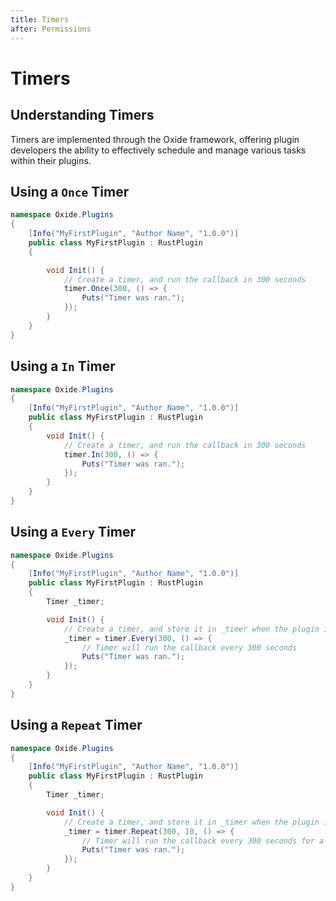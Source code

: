 ```yaml
---
title: Timers
after: Permissions
---
```


# Timers

## Understanding Timers

Timers are implemented through the Oxide framework, offering plugin developers the ability to effectively schedule and manage various tasks within their plugins.

## Using a `Once` Timer

```csharp
namespace Oxide.Plugins
{
    [Info("MyFirstPlugin", "Author Name", "1.0.0")]
    public class MyFirstPlugin : RustPlugin
    {

        void Init() {
            // Create a timer, and run the callback in 300 seconds
            timer.Once(300, () => {
                Puts("Timer was ran.");
            });
        }
    }
}
```

## Using a `In` Timer

```csharp
namespace Oxide.Plugins
{
    [Info("MyFirstPlugin", "Author Name", "1.0.0")]
    public class MyFirstPlugin : RustPlugin
    {
        void Init() {
            // Create a timer, and run the callback in 300 seconds
            timer.In(300, () => {
                Puts("Timer was ran.");
            });
        }
    }
}
```

## Using a `Every` Timer

```csharp
namespace Oxide.Plugins
{
    [Info("MyFirstPlugin", "Author Name", "1.0.0")]
    public class MyFirstPlugin : RustPlugin
    {
        Timer _timer;

        void Init() {
            // Create a timer, and store it in _timer when the plugin is initialized
            _timer = timer.Every(300, () => { 
                // Timer will run the callback every 300 seconds
                Puts("Timer was ran.");
            });
        }
    }
}
```

## Using a `Repeat` Timer

```csharp
namespace Oxide.Plugins
{
    [Info("MyFirstPlugin", "Author Name", "1.0.0")]
    public class MyFirstPlugin : RustPlugin
    {
        Timer _timer;

        void Init() {
            // Create a timer, and store it in _timer when the plugin is initialized
            _timer = timer.Repeat(300, 10, () => {
                // Timer will run the callback every 300 seconds for a total of 10 times
                Puts("Timer was ran.");
            });
        }
    }
}
```